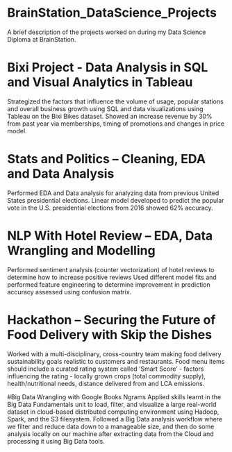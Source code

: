 # BrainStation_DataScience_Projects
A brief description of the projects worked on during my Data Science Diploma at BrainStation.


# Bixi Project - Data Analysis in SQL and Visual Analytics in Tableau
Strategized the factors that influence the volume of usage, popular stations and overall business growth using SQL and data visualizations
using Tableau on the Bixi Bikes dataset. 
Showed an increase revenue by 30% from past year via memberships, timing of promotions and changes in price model.

# Stats and Politics – Cleaning, EDA and Data Analysis
Performed EDA and Data analysis for analyzing data from previous United States presidential elections. 
Linear model developed to predict the popular vote in the U.S. presidential elections from 2016 showed 62% accuracy.

# NLP With Hotel Review – EDA, Data Wrangling and Modelling
Performed sentiment analysis (counter vectorization) of hotel reviews to determine how to increase positive reviews
Used different model fits and performed feature engineering to determine improvement in prediction accuracy assessed using confusion 
matrix.

# Hackathon – Securing the Future of Food Delivery with Skip the Dishes
Worked with a multi-disciplinary, cross-country team making food delivery sustainability goals realistic to customers and restaurants. 
Food menu items should include a curated rating system called ‘Smart Score’ - factors influencing the rating - locally grown crops 
(total commodity supply), health/nutritional needs, distance delivered from and LCA emissions.

#Big Data Wrangling with Google Books Ngrams
Applied skills learnt in the Big Data Fundamentals unit to load, filter, and visualize a large real-world dataset in cloud-based 
distributed computing environment using Hadoop, Spark, and the S3 filesystem.
Followed a Big Data analysis workflow where we filter and reduce data down to a manageable size, and then do some analysis locally on 
our machine after extracting data from the Cloud and processing it using Big Data tools. 

